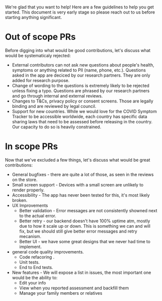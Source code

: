 We're glad that you want to help! Here are a few guidelines to help you get started. This document is very early stage so please reach out to us before starting anything significant.

# Out of scope PRs
Before digging into what would be good contributions, let's discuss what would be systematicaly rejected:

* External contributors can not ask new questions about people's health, symptoms or anything related to PII (name, phone, etc.). Questions asked in the app are deciced by our research partners. They are only added for research purpose.
* Change of wording to the questions is extremely likely to be rejected unless fixing a typo. Questions are phrased by our research partners and go through internal and external reviews. 
* Changes to T&Cs, privacy policy or consent screens. Those are legally binding and are reviewed by legal council.
* Support for new countries. While we would love for the COVID Symptom Tracker to be accessible worldwide, each country has specific data sharing laws that need to be assessed before releasing in the country. Our capacity to do so is heavily constrained.

# In scope PRs
Now that we've excluded a few things, let's discuss what would be great contributions:

* General bugfixes - there are quite a lot of those, as seen in the reviews on the store.
* Small screen support - Devices with a small screen are unlikely to render properly.
* Accessibility - The app has never been tested for this, it's most likely broken.
* UX Improvements
  * Better validation - Error messages are not consistently showned next to the actual error.
  * Better retry - our backend doesn't have 100% uptime atm, mostly due to how it scale up or down. This is something we can and will fix, but we should still give better error messages and retry mecanism.
  * Better UI - we have some great designs that we never had time to implement.
* general code quality improvements.
  * Code refacoring .
  * Unit tests.
  * End to End tests.
* New features - We will expose a list in issues, the most important one would be the ability to:
  * Edit your info
  * View when you reported assessment and backfill them
  * Manage your family members or relatives

